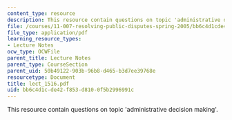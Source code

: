```yaml
---
content_type: resource
description: This resource contain questions on topic 'administrative decision making'.
file: /courses/11-007-resolving-public-disputes-spring-2005/bb6c4d1cde42f853d8100f5b2996991c_lect_1516.pdf
file_type: application/pdf
learning_resource_types:
- Lecture Notes
ocw_type: OCWFile
parent_title: Lecture Notes
parent_type: CourseSection
parent_uid: 50b49122-903b-96b8-d465-b3d7ee39768e
resourcetype: Document
title: lect_1516.pdf
uid: bb6c4d1c-de42-f853-d810-0f5b2996991c
---
```

This resource contain questions on topic 'administrative decision making'.

